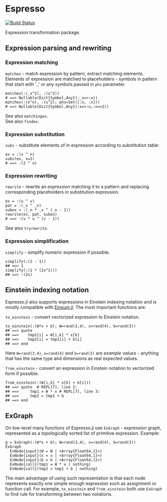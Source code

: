 # Espresso

[![Build Status](https://travis-ci.org/dfdx/Espresso.jl.svg?branch=master)](https://travis-ci.org/dfdx/Espresso.jl)

Expression transformation package.

## Expression parsing and rewriting

### Expression matching

`matchex` - match expression by pattern, extract matching elements.
Elements of expression are matched to placeholders - symbols in pattern
that start with '_' or any symbols passed in `phs` parameter.

```
matchex(:(_x^2), :(u^2))
# ==> Nullable(Dict{Symbol,Any}(:_x=>:u))
matchex(:(x^n), :(u^2); phs=Set([:x, :n]))
# ==> Nullable(Dict{Symbol,Any}(:x=>:u,:n=>2))
```

See also `matchingex`.  
See also `findex`.

### Expression substitution

`subs` - substitute elements of in expression according to substitution table:

```
ex = :(x ^ n)
subs(ex, x=2)
# ==> :(2 ^ n)
```

### Expression rewriting

`rewrite` - rewrite an expression matching it to a pattern and replacing
corresponding placeholders in substitution expression. 

```
ex = :(u ^ v)
pat = :(_x ^ _n)
subex = :(_n * _x ^ (_n - 1))
rewrite(ex, pat, subex)
# ==> :(v * u ^ (v - 1))
```

See also `tryrewrite`.

### Expression simplification

`simplify` - simplify numeric expression if possible.

```
simplify(:(2 - 1))
## ==> 1
simplify(:(1 * (2x^1)))
## ==> :(2x)
```

## Einstein indexing notation

Espresso.jl also supports expressions in Einstein indexing notation and is mostly compatible with [Einsum.jl](https://github.com/ahwillia/Einsum.jl). The most important functions are:

`to_einstein` - convert vectorized expression to Einstein notation.

```
to_einstein(:(W*x + b); W=rand(3,4), x=rand(4), b=rand(3))
## ==> quote
## ==>    tmp1[i] = W[i,k] * x[k]
## ==>    tmp2[i] = tmp1[i] + b[i]
## ==> end
```

Here `W=rand(3,4)`, `x=rand(4)` and `b=rand(3)` are _example values_ - anything that has the same type and dimensions as real expected values.

`from_einstein` - convert an expression in Einstein notation to vectorized form if possible.

```
from_einstein(:(W[i,k] * x[k] + b[i]))
## ==> quote  # REPL[7], line 2:
## ==>     tmp1 = W * x # REPL[7], line 3:
## ==>     tmp2 = tmp1 + b
## ==> end
```

## ExGraph

On low-level many functions of Espresso.jl use `ExGraph` - expression graph, represented as a topologically sorted list of primitive expression. Example:

```
g = ExGraph(:(W*x + b); W=rand(3,4), x=rand(4), b=rand(3))
ExGraph
  ExNode{input}(W = W | <Array{Float64,2}>)
  ExNode{input}(x = x | <Array{Float64,1}>)
  ExNode{input}(b = b | <Array{Float64,1}>)
  ExNode{call}(tmp1 = W * x | nothing)
  ExNode{call}(tmp2 = tmp1 + b | nothing)
```

The main advantage of using such representation is that each node represents exactly one simple enough expression such as assignment or function call. For example, `to_einstein` and `from_einstein` both use `ExGraph` to find rule for transforming between two notations.